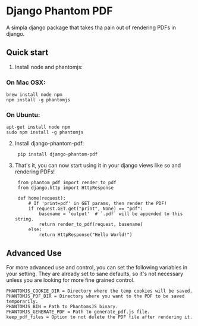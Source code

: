 Django Phantom PDF
==================

A simpla django package that takes tha pain out of rendering PDFs in django.

Quick start
-----------

1. Install node and phantomjs:

### On Mac OSX:

    brew install node npm
    npm install -g phantomjs

### On Ubuntu:

    apt-get install node npm
    sudo npm install -g phantomjs

2. Install django-phantom-pdf:

		pip install django-phantom-pdf

3. That's it, you can now start using it in your django views like so and rendering PDFs!

	    from phantom_pdf import render_to_pdf
    	from django.http import HttpResponse

	    def home(request):
    	    # If 'print=pdf' in GET params, then render the PDF!
        	if request.GET.get("print", None) == "pdf":
            	basename = 'output'  # `.pdf` will be appended to this string.
	            return render_to_pdf(request, basename)
    	    else:
        	    return HttpResponse("Hello World!")

Advanced Use
------------

For more advanced use and control, you can set the following variables in your setting.
They are already set to sane defaults, so it's not necessary unless you are looking for 
more fine grained control.

    PHANTOMJS_COOKIE_DIR = Directory where the temp cookies will be saved.
    PHANTOMJS_PDF_DIR = Directory where you want to the PDF to be saved temporarily.
    PHANTOMJS_BIN = Path to PhantomsJS binary.
    PHANTOMJS_GENERATE_PDF = Path to generate_pdf.js file.
    keep_pdf_files = Option to not delete the PDF file after rendering it.

